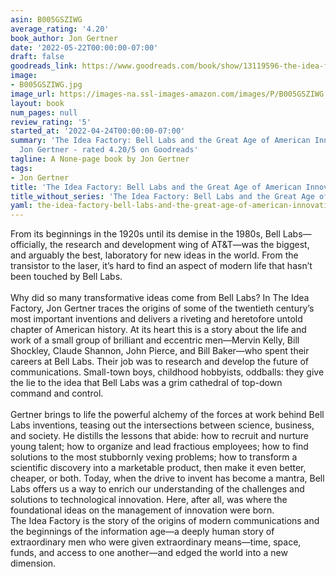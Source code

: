 ```yaml
---
asin: B005GSZIWG
average_rating: '4.20'
book_author: Jon Gertner
date: '2022-05-22T00:00:00-07:00'
draft: false
goodreads_link: https://www.goodreads.com/book/show/13119596-the-idea-factory
image:
- B005GSZIWG.jpg
image_url: https://images-na.ssl-images-amazon.com/images/P/B005GSZIWG.01._SCLZZZZZZZ.jpg
layout: book
num_pages: null
review_rating: '5'
started_at: '2022-04-24T00:00:00-07:00'
summary: 'The Idea Factory: Bell Labs and the Great Age of American Innovation by
  Jon Gertner - rated 4.20/5 on Goodreads'
tagline: A None-page book by Jon Gertner
tags:
- Jon Gertner
title: 'The Idea Factory: Bell Labs and the Great Age of American Innovation'
title_without_series: 'The Idea Factory: Bell Labs and the Great Age of American Innovation'
yaml: the-idea-factory-bell-labs-and-the-great-age-of-american-innovation
---
```


From its beginnings in the 1920s until its demise in the 1980s, Bell Labs—officially, the research and development wing of AT&amp;T—was the biggest, and arguably the best, laboratory for new ideas in the world. From the transistor to the laser, it’s hard to find an aspect of modern life that hasn’t been touched by Bell Labs.<br /><br />Why did so many transformative ideas come from Bell Labs? In The Idea Factory, Jon Gertner traces the origins of some of the twentieth century’s most important inventions and delivers a riveting and heretofore untold chapter of American history. At its heart this is a story about the life and work of a small group of brilliant and eccentric men—Mervin Kelly, Bill Shockley, Claude Shannon, John Pierce, and Bill Baker—who spent their careers at Bell Labs. Their job was to research and develop the future of communications. Small-town boys, childhood hobbyists, oddballs: they give the lie to the idea that Bell Labs was a grim cathedral of top-down command and control.<br /><br />Gertner brings to life the powerful alchemy of the forces at work behind Bell Labs inventions, teasing out the intersections between science, business, and society. He distills the lessons that abide: how to recruit and nurture young talent; how to organize and lead fractious employees; how to find solutions to the most stubbornly vexing problems; how to transform a scientific discovery into a marketable product, then make it even better, cheaper, or both. Today, when the drive to invent has become a mantra, Bell Labs offers us a way to enrich our understanding of the challenges and solutions to technological innovation. Here, after all, was where the foundational ideas on the management of innovation were born.<br />The Idea Factory is the story of the origins of modern communications and the beginnings of the information age—a deeply human story of extraordinary men who were given extraordinary means—time, space, funds, and access to one another—and edged the world into a new dimension.